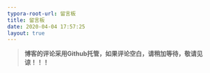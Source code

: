 ```yaml
---
typora-root-url: 留言板
title: 留言板
date: 2020-04-04 17:57:25
layout: true
---
```


> **博客的评论采用Github托管，如果评论空白，请稍加等待，敬请见谅！！！**

<!-- > 有问题请邮箱: 1549469775@qq.com！抱歉！ -->